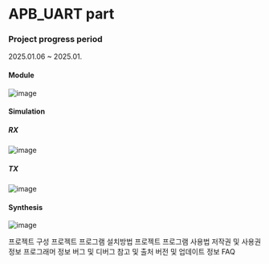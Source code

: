 # APB_UART part
### Project progress period
2025.01.06 ~ 2025.01.

#### Module 
![image](https://github.com/user-attachments/assets/acf633e9-5198-461e-a424-dcba09c9513f)

#### Simulation
##### RX
![image](https://github.com/user-attachments/assets/88d52714-febe-46ac-bd18-5a500c3c9fd0)

##### TX
![image](https://github.com/user-attachments/assets/48f79d09-21c5-406c-b1b4-b472c7dc447e)

#### Synthesis
![image](https://github.com/user-attachments/assets/dde3df49-3219-4adf-b00c-7b48e7aa4f7e)



프로젝트 구성
프로젝트 프로그램 설치방법
프로젝트 프로그램 사용법
저작권 및 사용권 정보
프로그래머 정보
버그 및 디버그
참고 및 출처
버전 및 업데이트 정보
FAQ
